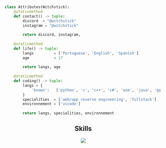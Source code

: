 <!-- Hi skid <3 -->
<!-- Hi skid <3 -->
<!-- Hi skid <3 -->
<!-- @witchstick <3 -->
<!-- stop stealing my profile <3 -->
<!-- @witchstick <3 -->
<!-- Hi skid <3 -->
<!-- Hi skid <3 -->
<!-- Hi skid <3 -->
<!-- <p align="center">
    <img alt="" src=https://img.shields.io/github/stars/witchstick?style=for-the-badge&?affiliations=OWNER%2CCOLLABORATOR />
    <img alt="" src=https://komarev.com/ghpvc/?username=witchstick&style=for-the-badge />
</p> -->

<p href="" align="center">
    <img alt="" src=https://lanyard.cnrad.dev/api/840541540203626516/>
</p>

```python
class Attributes(Witchstick):
	@staticmethod
	def contact() -> tuple:
	    discord  = "@witchstick"
	    instagram = "@witchstick"
	    
	    return discord, instagram,
	
	@staticmethod
	def life() -> tuple:
		langs         = ['Portuguese', 'English', 'Spanish']
		age           = 17
		
		return langs, age
	
	@staticmethod
	def coding() -> tuple:
		langs = {
			'known':   ['python', 'c', 'c++', 'c#', 'asm', 'java', 'go', 'js', 'php', 'node']
		}
		specialities  = ['web/app reverse engineering', 'fullstack']
		environnement = ['vscode']
		
		return langs, specialities, environnement

```
<h2 align="center">Skills </h2>

<p align="center">
  <a href="https://skillicons.dev">
    <img src="https://skillicons.dev/icons?i=python,golang,vscode,androidstudio,c,cs,cpp,js,css,html,php,node" />
  </a>
</p>

<p href="https://discord.gg/onlp" align="center">
    <img alt="" src="https://github-readme-stats.vercel.app/api?username=witchstick&theme=tokyonight&show_icons=true">
</p>


